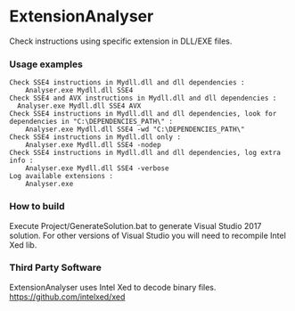 # ExtensionAnalyser

Check instructions using specific extension in DLL/EXE files.

### Usage examples
    Check SSE4 instructions in Mydll.dll and dll dependencies :
        Analyser.exe Mydll.dll SSE4
    Check SSE4 and AVX instructions in Mydll.dll and dll dependencies :
      Analyser.exe Mydll.dll SSE4 AVX
    Check SSE4 instructions in Mydll.dll and dll dependencies, look for dependencies in "C:\DEPENDENCIES_PATH\" :
        Analyser.exe Mydll.dll SSE4 -wd "C:\DEPENDENCIES_PATH\"
    Check SSE4 instructions in Mydll.dll only :
        Analyser.exe Mydll.dll SSE4 -nodep
    Check SSE4 instructions in Mydll.dll and dll dependencies, log extra info :
        Analyser.exe Mydll.dll SSE4 -verbose
    Log available extensions :
        Analyser.exe
        
### How to build

Execute Project/GenerateSolution.bat to generate Visual Studio 2017 solution.
For other versions of Visual Studio you will need to recompile Intel Xed lib.

### Third Party Software

ExtensionAnalyser uses Intel Xed to decode binary files.
https://github.com/intelxed/xed
